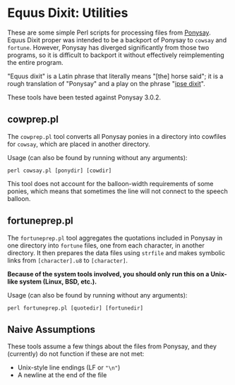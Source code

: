 # Equus Dixit: Utilities

These are some simple Perl scripts for processing files from [Ponysay](https://github.com/erkin/ponysay). Equus Dixit proper was intended to be a backport of Ponysay to `cowsay` and `fortune`. However, Ponysay has diverged significantly from those two programs, so it is difficult to backport it without effectively reimplementing the entire program.

"Equus dixit" is a Latin phrase that literally means "[the] horse said"; it is a rough translation of "Ponysay" and a play on the phrase "[ipse dixit](http://en.wikipedia.org/wiki/Ipse_dixit)".

These tools have been tested against Ponysay 3.0.2.

## cowprep.pl

The `cowprep.pl` tool converts all Ponysay ponies in a directory into cowfiles for `cowsay`, which are placed in another directory.

Usage (can also be found by running without any arguments):

    perl cowsay.pl [ponydir] [cowdir]

This tool does not account for the balloon-width requirements of some ponies, which means that sometimes the line will not connect to the speech balloon.

## fortuneprep.pl

The `fortuneprep.pl` tool aggregates the quotations included in Ponysay in one directory into `fortune` files, one from each character, in another directory. It then prepares the data files using `strfile` and makes symbolic links from `[character].u8` to `[character]`.

**Because of the system tools involved, you should only run this on a Unix-like system (Linux, BSD, etc.).**

Usage (can also be found by running without any arguments):

    perl fortuneprep.pl [quotedir] [fortunedir]

## Naive Assumptions

These tools assume a few things about the files from Ponysay, and they (currently) do not function if these are not met:

* Unix-style line endings (LF or `"\n"`)
* A newline at the end of the file